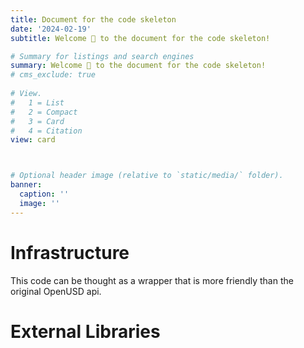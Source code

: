 ```yaml
---
title: Document for the code skeleton
date: '2024-02-19'
subtitle: Welcome 👋 to the document for the code skeleton!

# Summary for listings and search engines
summary: Welcome 👋 to the document for the code skeleton!
# cms_exclude: true
 
# View.
#   1 = List
#   2 = Compact
#   3 = Card
#   4 = Citation
view: card



# Optional header image (relative to `static/media/` folder).
banner:
  caption: ''
  image: ''
---
```


# Infrastructure 

This code can be thought as a wrapper that is more friendly than the original OpenUSD api.


# External Libraries